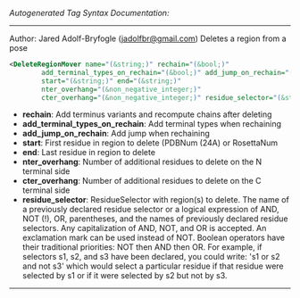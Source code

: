 <!-- THIS IS AN AUTOGENERATED FILE: Don't edit it directly, instead change the schema definition in the code itself. -->

_Autogenerated Tag Syntax Documentation:_

---
Author: Jared Adolf-Bryfogle (jadolfbr@gmail.com)
Deletes a region from a pose

```xml
<DeleteRegionMover name="(&string;)" rechain="(&bool;)"
        add_terminal_types_on_rechain="(&bool;)" add_jump_on_rechain="(&bool;)"
        start="(&string;)" end="(&string;)"
        nter_overhang="(&non_negative_integer;)"
        cter_overhang="(&non_negative_integer;)" residue_selector="(&string;)" />
```

-   **rechain**: Add terminus variants and recompute chains after deleting
-   **add_terminal_types_on_rechain**: Add terminal types when rechaining
-   **add_jump_on_rechain**: Add jump when rechaining
-   **start**: First residue in region to delete (PDBNum (24A) or RosettaNum
-   **end**: Last residue in region to delete
-   **nter_overhang**: Number of additional residues to delete on the N terminal side
-   **cter_overhang**: Number of additional residues to delete on the C terminal side
-   **residue_selector**: ResidueSelector with region(s) to delete. The name of a previously declared residue selector or a logical expression of AND, NOT (!), OR, parentheses, and the names of previously declared residue selectors. Any capitalization of AND, NOT, and OR is accepted. An exclamation mark can be used instead of NOT. Boolean operators have their traditional priorities: NOT then AND then OR. For example, if selectors s1, s2, and s3 have been declared, you could write: 's1 or s2 and not s3' which would select a particular residue if that residue were selected by s1 or if it were selected by s2 but not by s3.

---
